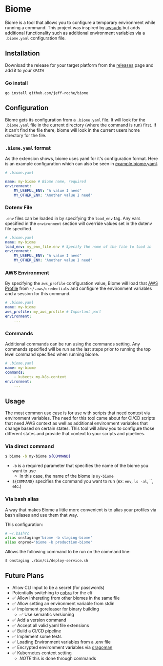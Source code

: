 # Biome
Biome is a tool that allows you to configure a temporary environment while running a command. This project was inspired by [awsudo](https://github.com/makethunder/awsudo) but adds additional functionality such as additional environment variables via a `.biome.yaml` configuration file.

## Installation
Download the release for your target platform from the [releases](https://github.com/jeff-roche/biome/releases/latest) page and add it to your `$PATH`

### Go install
`go install github.com/jeff-roche/biome`

## Configuration
Biome gets its configuration from a `.biome.yaml` file. It will look for the `.biome.yaml` file in the current directory (where the command is run) first. If it can't find the file there, biome will look in the current users home directory for the file.

### `.biome.yaml` format
As the extension shows, biome uses yaml for it's configuration format. Here is an example configuration which can also be seen in [example.biome.yaml](./example.biome.yaml).

```yaml
# .biome.yaml

name: my-biome # Biome name, required
environment:
    MY_USEFUL_ENV: "A value I need"
    MY_OTHER_ENV: "Another value I need"
```

### Dotenv File
`.env` files can be loaded in by specifying the `load_env` tag. Any vars specified in the `environment` section will override values set in the dotenv file specified.

```yaml
# .biome.yaml
name: my-biome
load_env: my_env_file.env # Specify the name of the file to load in
environment:
    MY_USEFUL_ENV: "A value I need"
    MY_OTHER_ENV: "Another value I need"
```

### AWS Environment
By specifying the `aws_profile` configuration value, Biome will load that [AWS Profile](https://docs.aws.amazon.com/cli/latest/userguide/cli-configure-files.html) from `~/.aws/credentials` and configure the environment variables and a session for this command.

```yaml
# .biome.yaml
name: my-biome
aws_profile: my_aws_profile # Important part
environment:
    ...
```

### Commands
Additional commands can be run using the commands setting. Any commands specified will be run as the last steps prior to running the top level command specified when running biome.

```yaml
# .biome.yaml
name: my-biome
commands:
    - kubectx my-k8s-context
environment:
    ...
```


## Usage
The most common use case is for use with scripts that need context via environment variables. The need for this tool came about for CI/CD scripts that need AWS context as well as additional environment variables that change based on certain states. This tool will allow you to configure those different states and provide that context to your scripts and pipelines.

### Via direct command
```bash
$ biome -b my-biome ${COMMAND}
```

- `-b` is a required parameter that specifies the name of the biome you want to use
    - In this case, the name of the biome is `my-biome`
- `${COMMAND}` specifies the command you want to run (ex: `env`, `ls -al`, ``, etc.)

### Via bash alias
A way that makes Biome a little more convenient is to alias your profiles via bash aliases and use them that way.

This configuration:
```bash
# ~/.bashrc
alias onstaging='biome -b staging-biome'
alias onprod='biome -b production-biome'
```

Allows the following command to be run on the command line:

```bash
$ onstaging ./bin/ci/deploy-service.sh
```

## Future Plans
- Allow CLI input to be a secret (for passwords)
- Potentially switching to [cobra](https://github.com/spf13/cobra) for the cli
- :white_check_mark: Allow inhereting from other biomes in the same file
- :white_check_mark: Allow setting an environment variable from stdin
- :white_check_mark: Implement goreleaser for binary building
    - :white_check_mark: Use semantic versioning
- :white_check_mark: Add a version command
- :white_check_mark: Accept all valid yaml file extensions
- :white_check_mark: Build a CI/CD pipeline
- :white_check_mark: Implement some tests
- :white_check_mark: Loading Environment variables from a .env file
- :white_check_mark: Encrypted environment variables via [dragoman](https://github.com/meltwater/dragoman)
- :white_check_mark: Kubernetes context setting
    - *NOTE* this is done through commands